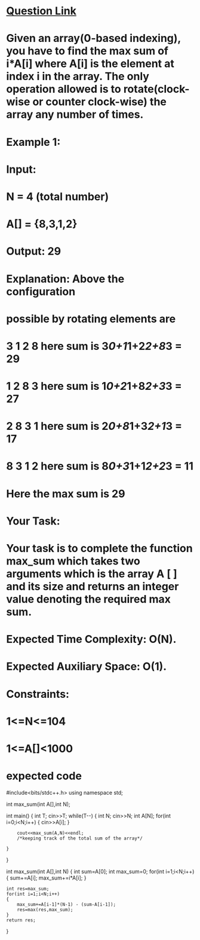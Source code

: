 # [Question Link](https://practice.geeksforgeeks.org/problems/max-sum-in-the-configuration/1/?track=amazon-arrays&batchId=192)

# Given an array(0-based indexing), you have to find the max sum of i*A[i] where A[i] is the element at index i in the array. The only operation allowed is to rotate(clock-wise or counter clock-wise) the array any number of times.

# Example 1:


# Input:
# N = 4 (total number)
# A[] = {8,3,1,2}
# Output: 29
# Explanation: Above the configuration
# possible by rotating elements are
# 3 1 2 8 here sum is 3*0+1*1+2*2+8*3 = 29
# 1 2 8 3 here sum is 1*0+2*1+8*2+3*3 = 27
# 2 8 3 1 here sum is 2*0+8*1+3*2+1*3 = 17
# 8 3 1 2 here sum is 8*0+3*1+1*2+2*3 = 11
# Here the max sum is 29 
# Your Task:
# Your task is to complete the function max_sum which takes two arguments which is the array A [ ] and its size and returns an integer value denoting the required max sum.

# Expected Time Complexity: O(N).
# Expected Auxiliary Space: O(1).

# Constraints:
# 1<=N<=104
# 1<=A[]<1000

# expected code 



#include<bits/stdc++.h>
using namespace std;

int max_sum(int A[],int N);

int main()
{
    int T;
    cin>>T;
    while(T--)
    {
        int N;
        cin>>N;
        int A[N];
        for(int i=0;i<N;i++)
        {
            cin>>A[i];
        }

        cout<<max_sum(A,N)<<endl;
        /*keeping track of the total sum of the array*/

    }
}


int max_sum(int A[],int N)
{
    int sum=A[0];
    int max_sum=0;
    for(int i=1;i<N;i++)
    {
        sum+=A[i];
        max_sum+=i*A[i];
    }

    int res=max_sum;
    for(int i=1;i<N;i++)
    {
        max_sum+=A[i-1]*(N-1) - (sum-A[i-1]);
        res=max(res,max_sum);
    }
    return res;
}
